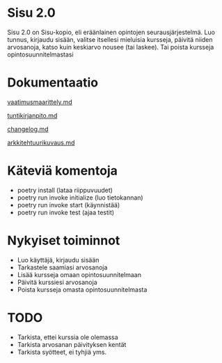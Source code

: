 # Sisu 2.0
Sisu 2.0 on Sisu-kopio, eli eräänlainen opintojen seurausjärjestelmä. Luo tunnus, kirjaudu sisään, valitse itsellesi mieluisia kursseja, päivitä niiden arvosanoja, katso kuin keskiarvo nousee (tai laskee). Tai poista kursseja opintosuunnitelmastasi


# Dokumentaatio
[vaatimusmaarittely.md](dokumentaatio/vaatimusmaarittely.md)

[tuntikirjanpito.md](dokumentaatio/tuntikirjanpito.md)

[changelog.md](dokumentaatio/changelog.md)

[arkkitehtuurikuvaus.md](dokumentaatio/apologia.md)


# Käteviä komentoja
- poetry install (lataa riippuvuudet)
- poetry run invoke initialize (luo tietokannan)
- poetry run invoke start (käynnistää)
- poetry run invoke test (ajaa testit)


# Nykyiset toiminnot
- Luo käyttäjä, kirjaudu sisään
- Tarkastele saamiasi arvosanoja
- Lisää kursseja omaan opintosuunnitelmaan
- Päivitä kurssiesi arvosanoja
- Poista kursseja omasta opintosuunnitelmasta


# TODO
- Tarkista, ettei kurssia ole olemassa
- Tarkista arvosanan päivityksen kentät
- Tarkista syötteet, ei tyhjiä yms.